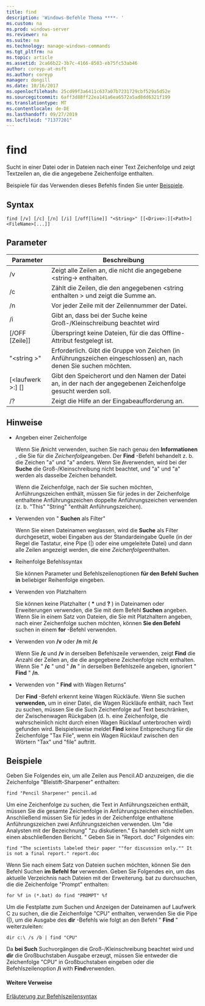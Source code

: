 ```yaml
---
title: find
description: 'Windows-Befehle Thema ****- '
ms.custom: na
ms.prod: windows-server
ms.reviewer: na
ms.suite: na
ms.technology: manage-windows-commands
ms.tgt_pltfrm: na
ms.topic: article
ms.assetid: 2ca66b22-3b7c-4166-8503-eb75fc53ab46
author: coreyp-at-msft
ms.author: coreyp
manager: dongill
ms.date: 10/16/2017
ms.openlocfilehash: 25cd99f3a6411c637a07b7231729cbf529a5d52e
ms.sourcegitcommit: 6aff3d88ff22ea141a6ea6572a5ad8dd6321f199
ms.translationtype: MT
ms.contentlocale: de-DE
ms.lasthandoff: 09/27/2019
ms.locfileid: "71377201"
---
```

# <a name="find"></a>find



Sucht in einer Datei oder in Dateien nach einer Text Zeichenfolge und zeigt Textzeilen an, die die angegebene Zeichenfolge enthalten.

Beispiele für das Verwenden dieses Befehls finden Sie unter [Beispiele](#BKMK_examples).

## <a name="syntax"></a>Syntax

```
find [/v] [/c] [/n] [/i] [/off[line]] "<String>" [[<Drive>:][<Path>]<FileName>[...]]
```

## <a name="parameters"></a>Parameter

|           Parameter           |                                              Beschreibung                                               |
|-------------------------------|--------------------------------------------------------------------------------------------------------|
|              /v               |                    Zeigt alle Zeilen an, die nicht die angegebene \<string-> enthalten.                     |
|              /c               |              Zählt die Zeilen, die den angegebenen \<string enthalten > und zeigt die Summe an.              |
|              /n               |                            Vor jeder Zeile mit der Zeilennummer der Datei.                             |
|              /i               |                            Gibt an, dass bei der Suche keine Groß-/Kleinschreibung beachtet wird                            |
|         [/OFF [Zeile]]          |                        Überspringt keine Dateien, für die das Offline-Attribut festgelegt ist.                        |
|          "\<string >"          | Erforderlich. Gibt die Gruppe von Zeichen (in Anführungszeichen eingeschlossen) an, nach denen Sie suchen möchten. |
| [\<laufwerk >:] [<Path>] <FileName> |        Gibt den Speicherort und den Namen der Datei an, in der nach der angegebenen Zeichenfolge gesucht werden soll.        |
|              /?               |                                  Zeigt die Hilfe an der Eingabeaufforderung an.                                  |

## <a name="remarks"></a>Hinweise

-   Angeben einer Zeichenfolge

    Wenn Sie **/i**nicht verwenden, suchen Sie nach genau den **Informationen** , die Sie für die *Zeichenfolge*angeben. Der **Find** -Befehl behandelt z. b. die Zeichen "a" und "a" anders. Wenn Sie **/i**verwenden, wird bei der **Suche** die Groß-/Kleinschreibung nicht beachtet, und "a" und "a" werden als dasselbe Zeichen behandelt.

    Wenn die Zeichenfolge, nach der Sie suchen möchten, Anführungszeichen enthält, müssen Sie für jedes in der Zeichenfolge enthaltene Anführungszeichen doppelte Anführungszeichen verwenden (z. b. "This" "String" "enthält Anführungszeichen).
-   Verwenden von " **Suchen** als Filter"

    Wenn Sie einen Dateinamen weglassen, wird die **Suche** als Filter durchgesetzt, wobei Eingaben aus der Standardeingabe Quelle (in der Regel die Tastatur, eine Pipe (|) oder eine umgeleitete Datei) und dann alle Zeilen angezeigt werden, die eine *Zeichenfolge*enthalten.
-   Reihenfolge Befehlssyntax

    Sie können Parameter und Befehlszeilenoptionen **für den Befehl Suchen in** beliebiger Reihenfolge eingeben.
-   Verwenden von Platzhaltern

    Sie können keine Platzhalter ( **&#42;** und **?** ) in Dateinamen oder Erweiterungen verwenden, die Sie mit dem Befehl **Suchen** angeben. Wenn Sie in einem Satz von Dateien, die Sie mit Platzhaltern angeben, nach einer Zeichenfolge suchen möchten, können **Sie den Befehl** suchen in einem **for** -Befehl verwenden.
-   Verwenden von **/v** oder **/n** mit **/c**

    Wenn Sie **/c** und **/v** in derselben Befehlszeile verwenden, zeigt **Find** die Anzahl der Zeilen an, die die angegebene Zeichenfolge nicht enthalten. Wenn Sie " **/c** " und " **/n** " in derselben Befehlszeile angeben, ignoriert " **Find** " **/n**.
-   Verwenden von " **Find** with Wagen Returns"

    Der **Find** -Befehl erkennt keine Wagen Rückläufe. Wenn Sie suchen **verwenden,** um in einer Datei, die Wagen Rückläufe enthält, nach Text zu suchen, müssen Sie die Such Zeichenfolge auf Text beschränken, der Zwischenwagen Rückgaben (d. h. eine Zeichenfolge, die wahrscheinlich nicht durch einen Wagen Rücklauf unterbrochen wird) gefunden wird. Beispielsweise meldet **Find** keine Entsprechung für die Zeichenfolge "Tax File", wenn ein Wagen Rücklauf zwischen den Wörtern "Tax" und "file" auftritt.

## <a name="BKMK_examples"></a>Beispiele

Geben Sie Folgendes ein, um alle Zeilen aus Pencil.AD anzuzeigen, die die Zeichenfolge "Bleistift-Sharpener" enthalten:
```
find "Pencil Sharpener" pencil.ad
```
Um eine Zeichenfolge zu suchen, die Text in Anführungszeichen enthält, müssen Sie die gesamte Zeichenfolge in Anführungszeichen einschließen. Anschließend müssen Sie für jedes in der Zeichenfolge enthaltene Anführungszeichen zwei Anführungszeichen verwenden. Um "die Analysten mit der Bezeichnung" "zu diskutieren." Es handelt sich nicht um einen abschließenden Bericht. " Geben Sie in "Report. doc" Folgendes ein:
```
find "The scientists labeled their paper ""for discussion only."" It is not a final report." report.doc
```
Wenn Sie nach einem Satz von Dateien suchen möchten, können Sie den Befehl Suchen **im Befehl** **for** verwenden. Geben Sie Folgendes ein, um das aktuelle Verzeichnis nach Dateien mit der Erweiterung. bat zu durchsuchen, die die Zeichenfolge "Prompt" enthalten:
```
for %f in (*.bat) do find "PROMPT" %f 
```
Um die Festplatte zum Suchen und Anzeigen der Dateinamen auf Laufwerk C zu suchen, die die Zeichenfolge "CPU" enthalten, verwenden Sie die Pipe (|), um die Ausgabe des **dir** -Befehls wie folgt an den Befehl " **Find** " weiterzuleiten:
```
dir c:\ /s /b | find "CPU" 
```
Da **bei Such** Suchvorgängen die Groß-/Kleinschreibung beachtet wird und **dir** die Großbuchstaben Ausgabe erzeugt, müssen Sie entweder die Zeichenfolge "CPU" in Großbuchstaben eingeben oder die Befehlszeilenoption **/i** with **Find**verwenden.

#### <a name="additional-references"></a>Weitere Verweise

[Erläuterung zur Befehlszeilensyntax](command-line-syntax-key.md)